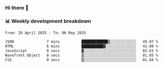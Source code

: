 ### Hi there 👋

### 📊 Weekly development breakdown
<!--START_SECTION:waka-->

```txt
From: 29 April 2025 - To: 06 May 2025

JSON               7 mins          ████████████▒░░░░░░░░░░░░   49.97 %
HTML               6 mins          ██████████▓░░░░░░░░░░░░░░   43.00 %
JavaScript         0 secs          ▓░░░░░░░░░░░░░░░░░░░░░░░░   02.61 %
Wavefront Object   0 secs          ▒░░░░░░░░░░░░░░░░░░░░░░░░   01.85 %
CSS                0 secs          ▒░░░░░░░░░░░░░░░░░░░░░░░░   01.84 %
```

<!--END_SECTION:waka-->
